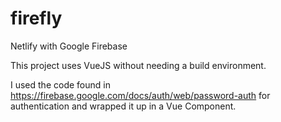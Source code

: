 # firefly
Netlify with Google Firebase

This project uses VueJS without needing a build environment.

I used the code found in https://firebase.google.com/docs/auth/web/password-auth for authentication and wrapped it up in a Vue Component. 

